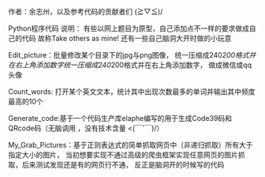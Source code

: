 作者：余志州，以及参考代码的贡献者们 \(≧▽≦)/


Python程序代码
说明：
有些以网上题目为原型，自己添加点不一样的要求做成自己的代码
故称Take others as mine!
还有一些自己脑洞大开时做的小玩意


Edit_picture：批量修改某个目录下的jpg与png图像，
统一压缩成240*200格式并在右上角添加数字统一压缩成240*200格式并在右上角添加数字，
做成微信或qq头像

Count_words: 打开某个英文文本，统计其中出现次数最多的单词并输出其中频度最高的10个

Generate_code:基于一个代码生产库elaphe编写的用于生成Code39码和QRcode码（无脑调用
，没有技术含量 <(￣ˇ￣)/）

My_Grab_Pictures：基于正则表达式的简单抓取网页中（非递归抓取）所有大于指定大小的图片，
当初想要实现不通过高级的爬虫框架实现任意网页的图片抓取，后来测试发现还是有的网页行不通，
反正是脑洞开的时候写的代码
